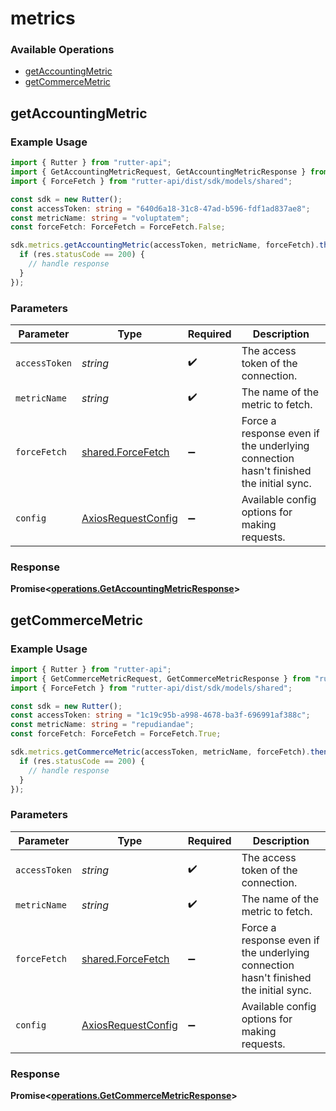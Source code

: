 # metrics

### Available Operations

* [getAccountingMetric](#getaccountingmetric)
* [getCommerceMetric](#getcommercemetric)

## getAccountingMetric

### Example Usage

```typescript
import { Rutter } from "rutter-api";
import { GetAccountingMetricRequest, GetAccountingMetricResponse } from "rutter-api/dist/sdk/models/operations";
import { ForceFetch } from "rutter-api/dist/sdk/models/shared";

const sdk = new Rutter();
const accessToken: string = "640d6a18-31c8-47ad-b596-fdf1ad837ae8";
const metricName: string = "voluptatem";
const forceFetch: ForceFetch = ForceFetch.False;

sdk.metrics.getAccountingMetric(accessToken, metricName, forceFetch).then((res: GetAccountingMetricResponse) => {
  if (res.statusCode == 200) {
    // handle response
  }
});
```

### Parameters

| Parameter                                                                            | Type                                                                                 | Required                                                                             | Description                                                                          |
| ------------------------------------------------------------------------------------ | ------------------------------------------------------------------------------------ | ------------------------------------------------------------------------------------ | ------------------------------------------------------------------------------------ |
| `accessToken`                                                                        | *string*                                                                             | :heavy_check_mark:                                                                   | The access token of the connection.                                                  |
| `metricName`                                                                         | *string*                                                                             | :heavy_check_mark:                                                                   | The name of the metric to fetch.                                                     |
| `forceFetch`                                                                         | [shared.ForceFetch](../../models/shared/forcefetch.md)                               | :heavy_minus_sign:                                                                   | Force a response even if the underlying connection hasn't finished the initial sync. |
| `config`                                                                             | [AxiosRequestConfig](https://axios-http.com/docs/req_config)                         | :heavy_minus_sign:                                                                   | Available config options for making requests.                                        |


### Response

**Promise<[operations.GetAccountingMetricResponse](../../models/operations/getaccountingmetricresponse.md)>**


## getCommerceMetric

### Example Usage

```typescript
import { Rutter } from "rutter-api";
import { GetCommerceMetricRequest, GetCommerceMetricResponse } from "rutter-api/dist/sdk/models/operations";
import { ForceFetch } from "rutter-api/dist/sdk/models/shared";

const sdk = new Rutter();
const accessToken: string = "1c19c95b-a998-4678-ba3f-696991af388c";
const metricName: string = "repudiandae";
const forceFetch: ForceFetch = ForceFetch.True;

sdk.metrics.getCommerceMetric(accessToken, metricName, forceFetch).then((res: GetCommerceMetricResponse) => {
  if (res.statusCode == 200) {
    // handle response
  }
});
```

### Parameters

| Parameter                                                                            | Type                                                                                 | Required                                                                             | Description                                                                          |
| ------------------------------------------------------------------------------------ | ------------------------------------------------------------------------------------ | ------------------------------------------------------------------------------------ | ------------------------------------------------------------------------------------ |
| `accessToken`                                                                        | *string*                                                                             | :heavy_check_mark:                                                                   | The access token of the connection.                                                  |
| `metricName`                                                                         | *string*                                                                             | :heavy_check_mark:                                                                   | The name of the metric to fetch.                                                     |
| `forceFetch`                                                                         | [shared.ForceFetch](../../models/shared/forcefetch.md)                               | :heavy_minus_sign:                                                                   | Force a response even if the underlying connection hasn't finished the initial sync. |
| `config`                                                                             | [AxiosRequestConfig](https://axios-http.com/docs/req_config)                         | :heavy_minus_sign:                                                                   | Available config options for making requests.                                        |


### Response

**Promise<[operations.GetCommerceMetricResponse](../../models/operations/getcommercemetricresponse.md)>**

